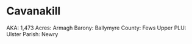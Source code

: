 # Cavanakill

AKA: 1,473
Acres: Armagh
Barony: Ballymyre
County: Fews Upper
PLU: Ulster
Parish: Newry